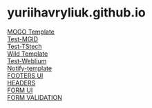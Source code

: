 # yuriihavryliuk.github.io
<a href="https://mateacademy-fe-study.github.io/mogo-nov-team-1/src/">MOGO Template<a/><br>
<a href="https://yuriihavryliuk.github.io/test-mgid/docs">Test-MGID</a><br>
  <a href="https://yuriihavryliuk.github.io/test-TStech/docs/">Test-TStech</a><br>
<a href="https://yuriihavryliuk.github.io/wild_template/src/">Wild Template<a/><br>
  <a href="https://yuriihavryliuk.github.io/shedule/docs">Test-Weblium</a><br>
  <a href="https://yuriihavryliuk.github.io/notify-template/src/">Notify-template</a><br>
<a href="https://yuriihavryliuk.github.io/footers/dist">FOOTERS UI</a><br>
<a href="https://yuriihavryliuk.github.io/headers-nov-team/docs">HEADERS</a><br>
<a href="https://yuriihavryliuk.github.io/form_ui/dist/">FORM UI</a><br>
<a href="https://yuriihavryliuk.github.io/form-validation/docs/">FORM VALIDATION<a/>





